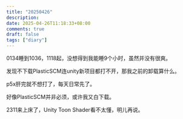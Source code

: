 ```yaml
---
title: "20250426"
description: 
date: 2025-04-26T11:18:33+08:00
comments: true
draft: false
tags: ["diary"]
---
```

0134睡到1036，1118起，没想得到我能睡9个小时，虽然并没有很爽。

发现不下载PlasticSCM连unity新项目都打不开，那我之前的卸载算什么。

p5x肝完就不想打了，每天日常先了。

好像PlasticSCM并非必须，或许我又白下载。

2311来上床了，Unity Toon Shader看不太懂，明儿再说。